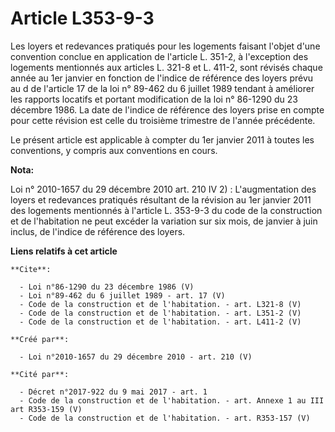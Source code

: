 # Article L353-9-3

Les loyers et redevances pratiqués pour les logements faisant l'objet d'une convention conclue en application de l'article L.
351-2, à l'exception des logements mentionnés aux articles L. 321-8 et L. 411-2, sont révisés chaque année au 1er janvier en
fonction de l'indice de référence des loyers prévu au d de l'article 17 de la loi n° 89-462 du 6 juillet 1989 tendant à
améliorer les rapports locatifs et portant modification de la loi n° 86-1290 du 23 décembre 1986. La date de l'indice de
référence des loyers prise en compte pour cette révision est celle du troisième trimestre de l'année précédente. 

Le présent article est applicable à compter du 1er janvier 2011 à toutes les conventions, y compris aux conventions en cours.

**Nota:**

Loi n° 2010-1657 du 29 décembre 2010 art. 210 IV 2) : L'augmentation des loyers et redevances pratiqués résultant de la
révision au 1er janvier 2011 des logements mentionnés à l'article L. 353-9-3 du code de la construction et de l'habitation ne
peut excéder la variation sur six mois, de janvier à juin inclus, de l'indice de référence des loyers.

**Liens relatifs à cet article**

	**Cite**:

	  - Loi n°86-1290 du 23 décembre 1986 (V)
	  - Loi n°89-462 du 6 juillet 1989 - art. 17 (V)
	  - Code de la construction et de l'habitation. - art. L321-8 (V)
	  - Code de la construction et de l'habitation. - art. L351-2 (V)
	  - Code de la construction et de l'habitation. - art. L411-2 (V)

	**Créé par**:

	  - Loi n°2010-1657 du 29 décembre 2010 - art. 210 (V)

	**Cité par**:

	  - Décret n°2017-922 du 9 mai 2017 - art. 1
	  - Code de la construction et de l'habitation. - art. Annexe 1 au III art R353-159 (V)
	  - Code de la construction et de l'habitation. - art. R353-157 (V)
